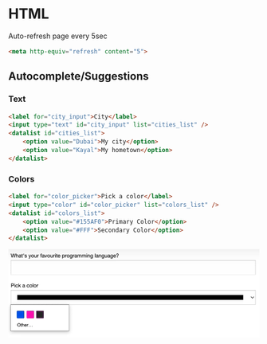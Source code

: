 # HTML

Auto-refresh page every 5sec

```html
<meta http-equiv="refresh" content="5">
```

## Autocomplete/Suggestions

### Text

```html
<label for="city_input">City</label>
<input type="text" id="city_input" list="cities_list" />
<datalist id="cities_list">
	<option value="Dubai">My city</option>
 	<option value="Kayal">My hometown</option>
</datalist>
```

### Colors

```html
<label for="color_picker">Pick a color</label>
<input type="color" id="color_picker" list="colors_list" />
<datalist id="colors_list">
	<option value="#155AF0">Primary Color</option>
 	<option value="#FFF">Secondary Color</option>
</datalist>
```

![image-20240422165900064](./assets/image-20240422165900064.png)
